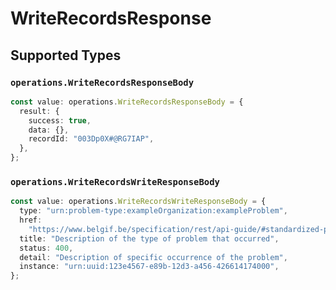 # WriteRecordsResponse


## Supported Types

### `operations.WriteRecordsResponseBody`

```typescript
const value: operations.WriteRecordsResponseBody = {
  result: {
    success: true,
    data: {},
    recordId: "003Dp0X#@RG7IAP",
  },
};
```

### `operations.WriteRecordsWriteResponseBody`

```typescript
const value: operations.WriteRecordsWriteResponseBody = {
  type: "urn:problem-type:exampleOrganization:exampleProblem",
  href:
    "https://www.belgif.be/specification/rest/api-guide/#standardized-problem-types",
  title: "Description of the type of problem that occurred",
  status: 400,
  detail: "Description of specific occurrence of the problem",
  instance: "urn:uuid:123e4567-e89b-12d3-a456-426614174000",
};
```

